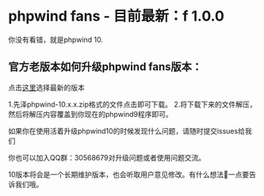 # phpwind fans - 目前最新：f 1.0.0
你没有看错，就是phpwind 10.
## 官方老版本如何升级phpwind fans版本：
点击[这里](https://github.com/medz/phpwind/releases)选择最新的版本

1.先泽phpwind-10.x.x.zip格式的文件点击即可下载。
2.将下载下来的文件解压，然后将解压内容覆盖到你现在的phpwind9程序即可。


如果你在使用活着升级phpwind10的时候发现什么问题，请随时提交issues给我们

你也可以加入QQ群：30568679对升级问题或者使用问题交流。

10版本将会是一个长期维护版本，也会听取用户意见修改。有什么想法👏一点要告诉我们哦。

